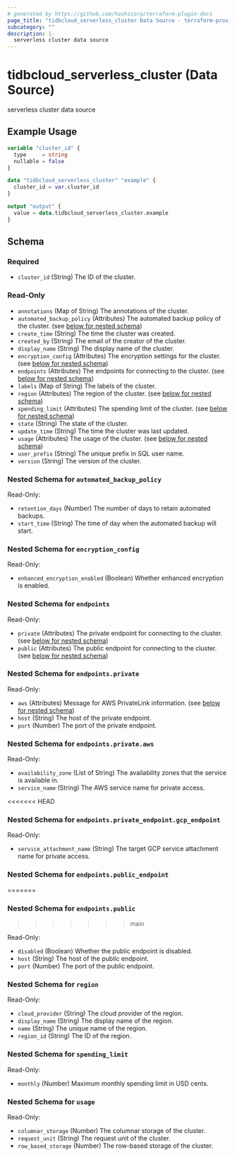 ```yaml
---
# generated by https://github.com/hashicorp/terraform-plugin-docs
page_title: "tidbcloud_serverless_cluster Data Source - terraform-provider-tidbcloud"
subcategory: ""
description: |-
  serverless cluster data source
---
```


# tidbcloud_serverless_cluster (Data Source)

serverless cluster data source

## Example Usage

```terraform
variable "cluster_id" {
  type     = string
  nullable = false
}

data "tidbcloud_serverless_cluster" "example" {
  cluster_id = var.cluster_id
}

output "output" {
  value = data.tidbcloud_serverless_cluster.example
}
```

<!-- schema generated by tfplugindocs -->
## Schema

### Required

- `cluster_id` (String) The ID of the cluster.

### Read-Only

- `annotations` (Map of String) The annotations of the cluster.
- `automated_backup_policy` (Attributes) The automated backup policy of the cluster. (see [below for nested schema](#nestedatt--automated_backup_policy))
- `create_time` (String) The time the cluster was created.
- `created_by` (String) The email of the creator of the cluster.
- `display_name` (String) The display name of the cluster.
- `encryption_config` (Attributes) The encryption settings for the cluster. (see [below for nested schema](#nestedatt--encryption_config))
- `endpoints` (Attributes) The endpoints for connecting to the cluster. (see [below for nested schema](#nestedatt--endpoints))
- `labels` (Map of String) The labels of the cluster.
- `region` (Attributes) The region of the cluster. (see [below for nested schema](#nestedatt--region))
- `spending_limit` (Attributes) The spending limit of the cluster. (see [below for nested schema](#nestedatt--spending_limit))
- `state` (String) The state of the cluster.
- `update_time` (String) The time the cluster was last updated.
- `usage` (Attributes) The usage of the cluster. (see [below for nested schema](#nestedatt--usage))
- `user_prefix` (String) The unique prefix in SQL user name.
- `version` (String) The version of the cluster.

<a id="nestedatt--automated_backup_policy"></a>
### Nested Schema for `automated_backup_policy`

Read-Only:

- `retention_days` (Number) The number of days to retain automated backups.
- `start_time` (String) The time of day when the automated backup will start.


<a id="nestedatt--encryption_config"></a>
### Nested Schema for `encryption_config`

Read-Only:

- `enhanced_encryption_enabled` (Boolean) Whether enhanced encryption is enabled.


<a id="nestedatt--endpoints"></a>
### Nested Schema for `endpoints`

Read-Only:

- `private` (Attributes) The private endpoint for connecting to the cluster. (see [below for nested schema](#nestedatt--endpoints--private))
- `public` (Attributes) The public endpoint for connecting to the cluster. (see [below for nested schema](#nestedatt--endpoints--public))

<a id="nestedatt--endpoints--private"></a>
### Nested Schema for `endpoints.private`

Read-Only:

- `aws` (Attributes) Message for AWS PrivateLink information. (see [below for nested schema](#nestedatt--endpoints--private--aws))
- `host` (String) The host of the private endpoint.
- `port` (Number) The port of the private endpoint.

<a id="nestedatt--endpoints--private--aws"></a>
### Nested Schema for `endpoints.private.aws`

Read-Only:

- `availability_zone` (List of String) The availability zones that the service is available in.
- `service_name` (String) The AWS service name for private access.


<<<<<<< HEAD
<a id="nestedatt--endpoints--private_endpoint--gcp_endpoint"></a>
### Nested Schema for `endpoints.private_endpoint.gcp_endpoint`

Read-Only:

- `service_attachment_name` (String) The target GCP service attachment name for private access.



<a id="nestedatt--endpoints--public_endpoint"></a>
### Nested Schema for `endpoints.public_endpoint`
=======

<a id="nestedatt--endpoints--public"></a>
### Nested Schema for `endpoints.public`
>>>>>>> main

Read-Only:

- `disabled` (Boolean) Whether the public endpoint is disabled.
- `host` (String) The host of the public endpoint.
- `port` (Number) The port of the public endpoint.



<a id="nestedatt--region"></a>
### Nested Schema for `region`

Read-Only:

- `cloud_provider` (String) The cloud provider of the region.
- `display_name` (String) The display name of the region.
- `name` (String) The unique name of the region.
- `region_id` (String) The ID of the region.


<a id="nestedatt--spending_limit"></a>
### Nested Schema for `spending_limit`

Read-Only:

- `monthly` (Number) Maximum monthly spending limit in USD cents.


<a id="nestedatt--usage"></a>
### Nested Schema for `usage`

Read-Only:

- `columnar_storage` (Number) The columnar storage of the cluster.
- `request_unit` (String) The request unit of the cluster.
- `row_based_storage` (Number) The row-based storage of the cluster.

